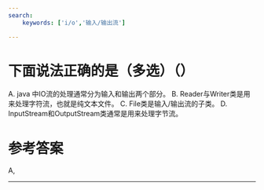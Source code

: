```yaml
---
search:
    keywords: ['i/o','输入/输出流']

---
```


# 下面说法正确的是（多选）（）

A. java 中IO流的处理通常分为输入和输出两个部分。
B. Reader与Writer类是用来处理字符流，也就是纯文本文件。
C. File类是输入/输出流的子类。
D. InputStream和OutputStream类通常是用来处理字节流。

# 参考答案

A,

---